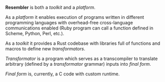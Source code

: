 **Resembler** is both a *toolkit* and a *platform*.

As a *platform* it enables execution of programs written in different programming languages with overhead-free cross-language communications enabled (Ruby program can call a function defined in Scheme, Python, Perl, etc.).

As a *toolkit* it provides a Rust codebase with libraries full of functions and macros to define new *transformators*.

*Transformator* is a program which serves as a transcompiler to translate arbitrary (defined by a *transformator* grammar) inputs into *final form*.

*Final form* is, currently, a C code with custom runtime.